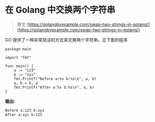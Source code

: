 # 在 Golang 中交换两个字符串

> 原文:[https://golangbyexample.com/swap-two-strings-in-golang/](https://golangbyexample.com/swap-two-strings-in-golang/)

GO 提供了一种非常简洁的方式来交换两个字符串。见下面的程序

```
package main

import "fmt"

func main() {
    a := "123"
    b := "xyz"
    fmt.Printf("Before a:%s b:%s\n", a, b)
    a, b = b, a
    fmt.Printf("After a:%s b:%s\n", a, b)
}
```

**输出:**

```
Before a:123 b:xyz
After a:xyz b:123
```